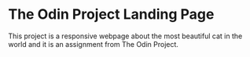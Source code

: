 # The Odin Project Landing Page
This project is a responsive webpage about the most beautiful cat in the world and it is an assignment from The Odin Project.
